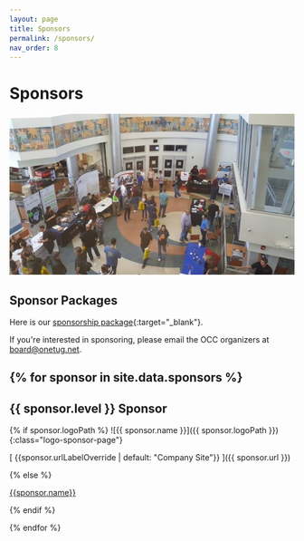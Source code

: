 ```yaml
---
layout: page
title: Sponsors
permalink: /sponsors/
nav_order: 8
---
```


# Sponsors

<p />

![Orlando CC Sponsors](/assets/img/photos/occ-sponsors.jpg "Orlando CC Sponsors")

<p />

## Sponsor Packages

<p />

Here is our [sponsorship package](/assets/doc/OrlandoCodeCamp2025-SponsorInfo.pdf){:target="_blank"}.

If you're interested in sponsoring, please email the OCC organizers at [board@onetug.net](mailto:board@onetug.net).

{% for sponsor in site.data.sponsors %}
---
## {{ sponsor.level }} Sponsor

{% if sponsor.logoPath %}
![{{ sponsor.name }}]({{ sponsor.logoPath }}){:class="logo-sponsor-page"}

[ {{sponsor.urlLabelOverride | default: "Company Site"}} ]({{ sponsor.url }})

{% else %}

[ {{sponsor.name}} ]( {{sponsor.url}} )

{% endif %}

{% endfor %}